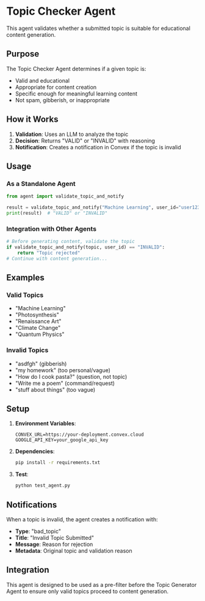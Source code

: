 # Topic Checker Agent

This agent validates whether a submitted topic is suitable for educational content generation.

## Purpose

The Topic Checker Agent determines if a given topic is:
- Valid and educational
- Appropriate for content creation
- Specific enough for meaningful learning content
- Not spam, gibberish, or inappropriate

## How it Works

1. **Validation**: Uses an LLM to analyze the topic
2. **Decision**: Returns "VALID" or "INVALID" with reasoning
3. **Notification**: Creates a notification in Convex if the topic is invalid

## Usage

### As a Standalone Agent
```python
from agent import validate_topic_and_notify

result = validate_topic_and_notify("Machine Learning", user_id="user123")
print(result)  # "VALID" or "INVALID"
```

### Integration with Other Agents
```python
# Before generating content, validate the topic
if validate_topic_and_notify(topic, user_id) == "INVALID":
    return "Topic rejected"
# Continue with content generation...
```

## Examples

### Valid Topics
- "Machine Learning"
- "Photosynthesis" 
- "Renaissance Art"
- "Climate Change"
- "Quantum Physics"

### Invalid Topics
- "asdfgh" (gibberish)
- "my homework" (too personal/vague)
- "How do I cook pasta?" (question, not topic)
- "Write me a poem" (command/request)
- "stuff about things" (too vague)

## Setup

1. **Environment Variables**:
   ```env
   CONVEX_URL=https://your-deployment.convex.cloud
   GOOGLE_API_KEY=your_google_api_key
   ```

2. **Dependencies**:
   ```bash
   pip install -r requirements.txt
   ```

3. **Test**:
   ```bash
   python test_agent.py
   ```

## Notifications

When a topic is invalid, the agent creates a notification with:
- **Type**: "bad_topic"
- **Title**: "Invalid Topic Submitted"
- **Message**: Reason for rejection
- **Metadata**: Original topic and validation reason

## Integration

This agent is designed to be used as a pre-filter before the Topic Generator Agent to ensure only valid topics proceed to content generation.